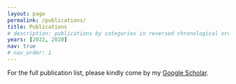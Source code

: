 ```yaml
---
layout: page
permalink: /publications/
title: Publications
# description: publications by categories in reversed chronological order. generated by jekyll-scholar.
years: [2022, 2020]
nav: true
# nav_order: 1
---
```

<!-- _pages/publications.md -->

For the full publication list, please kindly come by my [Google Scholar](https://scholar.google.com/citations?user=bX8Dax0AAAAJ&hl=en&oi=ao).
